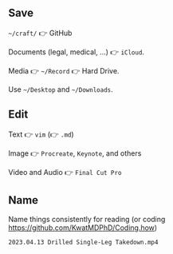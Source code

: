 ## Save

`~/craft/` 👉 GitHub

Documents (legal, medical, ...) 👉 `iCloud`.

Media 👉 `~/Record` 👉 Hard Drive.

Use `~/Desktop` and `~/Downloads`.

## Edit

Text 👉 `vim` (👉 `.md`)

Image 👉 `Procreate`, `Keynote`, and others

Video and Audio 👉 `Final Cut Pro`

## Name

Name things consistently for reading (or coding https://github.com/KwatMDPhD/Coding.how)

`2023.04.13 Drilled Single-Leg Takedown.mp4`
